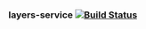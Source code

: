 ### layers-service   [![Build Status](https://travis-ci.org/AtlasOfLivingAustralia/layers-service.svg?branch=master)](https://travis-ci.org/AtlasOfLivingAustralia/layers-service)
